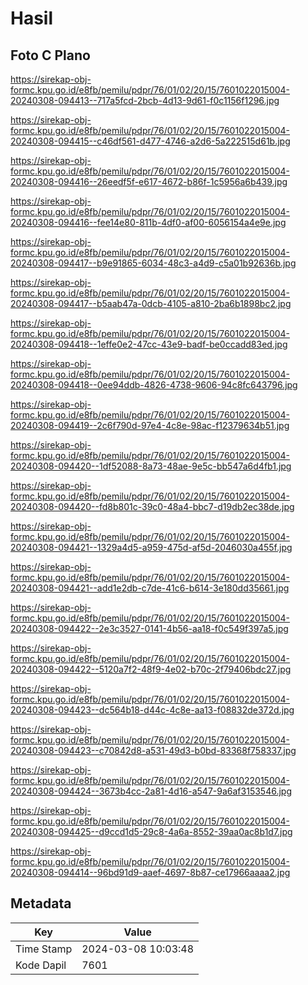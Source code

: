 # Hasil

## Foto C Plano

https://sirekap-obj-formc.kpu.go.id/e8fb/pemilu/pdpr/76/01/02/20/15/7601022015004-20240308-094413--717a5fcd-2bcb-4d13-9d61-f0c1156f1296.jpg

https://sirekap-obj-formc.kpu.go.id/e8fb/pemilu/pdpr/76/01/02/20/15/7601022015004-20240308-094415--c46df561-d477-4746-a2d6-5a222515d61b.jpg

https://sirekap-obj-formc.kpu.go.id/e8fb/pemilu/pdpr/76/01/02/20/15/7601022015004-20240308-094416--26eedf5f-e617-4672-b86f-1c5956a6b439.jpg

https://sirekap-obj-formc.kpu.go.id/e8fb/pemilu/pdpr/76/01/02/20/15/7601022015004-20240308-094416--fee14e80-811b-4df0-af00-6056154a4e9e.jpg

https://sirekap-obj-formc.kpu.go.id/e8fb/pemilu/pdpr/76/01/02/20/15/7601022015004-20240308-094417--b9e91865-6034-48c3-a4d9-c5a01b92636b.jpg

https://sirekap-obj-formc.kpu.go.id/e8fb/pemilu/pdpr/76/01/02/20/15/7601022015004-20240308-094417--b5aab47a-0dcb-4105-a810-2ba6b1898bc2.jpg

https://sirekap-obj-formc.kpu.go.id/e8fb/pemilu/pdpr/76/01/02/20/15/7601022015004-20240308-094418--1effe0e2-47cc-43e9-badf-be0ccadd83ed.jpg

https://sirekap-obj-formc.kpu.go.id/e8fb/pemilu/pdpr/76/01/02/20/15/7601022015004-20240308-094418--0ee94ddb-4826-4738-9606-94c8fc643796.jpg

https://sirekap-obj-formc.kpu.go.id/e8fb/pemilu/pdpr/76/01/02/20/15/7601022015004-20240308-094419--2c6f790d-97e4-4c8e-98ac-f12379634b51.jpg

https://sirekap-obj-formc.kpu.go.id/e8fb/pemilu/pdpr/76/01/02/20/15/7601022015004-20240308-094420--1df52088-8a73-48ae-9e5c-bb547a6d4fb1.jpg

https://sirekap-obj-formc.kpu.go.id/e8fb/pemilu/pdpr/76/01/02/20/15/7601022015004-20240308-094420--fd8b801c-39c0-48a4-bbc7-d19db2ec38de.jpg

https://sirekap-obj-formc.kpu.go.id/e8fb/pemilu/pdpr/76/01/02/20/15/7601022015004-20240308-094421--1329a4d5-a959-475d-af5d-2046030a455f.jpg

https://sirekap-obj-formc.kpu.go.id/e8fb/pemilu/pdpr/76/01/02/20/15/7601022015004-20240308-094421--add1e2db-c7de-41c6-b614-3e180dd35661.jpg

https://sirekap-obj-formc.kpu.go.id/e8fb/pemilu/pdpr/76/01/02/20/15/7601022015004-20240308-094422--2e3c3527-0141-4b56-aa18-f0c549f397a5.jpg

https://sirekap-obj-formc.kpu.go.id/e8fb/pemilu/pdpr/76/01/02/20/15/7601022015004-20240308-094422--5120a7f2-48f9-4e02-b70c-2f79406bdc27.jpg

https://sirekap-obj-formc.kpu.go.id/e8fb/pemilu/pdpr/76/01/02/20/15/7601022015004-20240308-094423--dc564b18-d44c-4c8e-aa13-f08832de372d.jpg

https://sirekap-obj-formc.kpu.go.id/e8fb/pemilu/pdpr/76/01/02/20/15/7601022015004-20240308-094423--c70842d8-a531-49d3-b0bd-83368f758337.jpg

https://sirekap-obj-formc.kpu.go.id/e8fb/pemilu/pdpr/76/01/02/20/15/7601022015004-20240308-094424--3673b4cc-2a81-4d16-a547-9a6af3153546.jpg

https://sirekap-obj-formc.kpu.go.id/e8fb/pemilu/pdpr/76/01/02/20/15/7601022015004-20240308-094425--d9ccd1d5-29c8-4a6a-8552-39aa0ac8b1d7.jpg

https://sirekap-obj-formc.kpu.go.id/e8fb/pemilu/pdpr/76/01/02/20/15/7601022015004-20240308-094414--96bd91d9-aaef-4697-8b87-ce17966aaaa2.jpg


## Metadata

| Key        | Value               |
| ---------- | ------------------- |
| Time Stamp | 2024-03-08 10:03:48 |
| Kode Dapil | 7601                |



